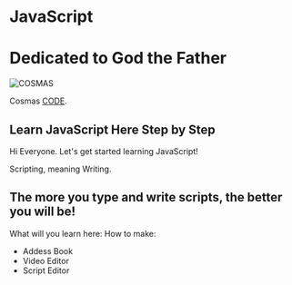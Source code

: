 # JavaScript

# Dedicated to God the Father

![COSMAS](https://collegeofscripting.weebly.com/uploads/6/4/4/8/64482293/college-sign_orig.gif)

Cosmas [CODE](https://github.com/christophertopalian).

## Learn JavaScript Here Step by Step

Hi Everyone. Let's get started learning JavaScript!

Scripting, meaning Writing.

## The more you type and write scripts, the better you will be!

What will you learn here:
How to make:
+ Addess Book
+ Video Editor
+ Script Editor
